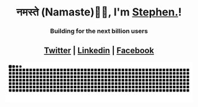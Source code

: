 <!---
iamstepaul/iamstepaul is a ✨ special ✨ repository because its `README.md` (this file) appears on your GitHub profile.
You can click the Preview link to take a look at your changes.
--->
<h1 align="center"> नमस्ते (Namaste)🙏🏻, I'm <a href="https://x.com/stephendache/">Stephen.</a>!</h1> 
<h3 align="center">Building for the next billion users</h3>
<h2 align="center"><a href="https://twitter.com/stephendache/">Twitter</a> | <a href="https://linkedin.com/in/stephendache/">Linkedin</a> | <a href="https://facebook.com/stephendache/">Facebook</a></h2>
 
![snake gif](https://github.com/pal-sandeep/pal-sandeep/blob/output/github-contribution-grid-snake.svg)
